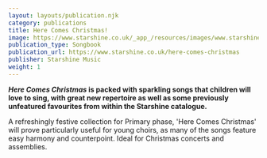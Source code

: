 ```yaml
---
layout: layouts/publication.njk
category: publications
title: Here Comes Christmas!
image: https://www.starshine.co.uk/_app_/resources/images/www.starshine.co.uk/main/-hidden-product-category-images/christmas-nativities-here-comes-christmas-300x370.jpg
publication_type: Songbook
publication_url: https://www.starshine.co.uk/here-comes-christmas
publisher: Starshine Music
weight: 1
---
```


**_Here Comes Christmas_ is packed with sparkling songs that children will love to sing, with great new repertoire as well as some previously unfeatured favourites from within the Starshine catalogue.**

A refreshingly festive collection for Primary phase, 'Here Comes Christmas' will prove particularly useful for young choirs, as many of the songs feature easy harmony and counterpoint.  Ideal for Christmas concerts and assemblies. 
